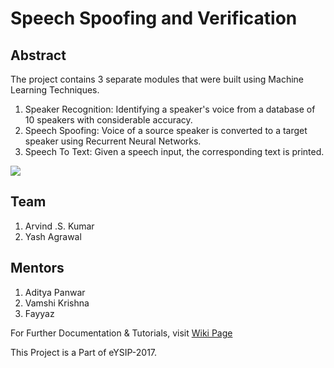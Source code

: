 # Speech Spoofing and Verification

## Abstract

The project contains 3 separate modules that were built using Machine Learning Techniques. 
1. Speaker Recognition: Identifying a speaker's voice from a database of 10 speakers with considerable accuracy.
2. Speech Spoofing: Voice of a source speaker is converted to a target speaker using Recurrent Neural Networks.
3. Speech To Text: Given a speech input, the corresponding text is printed.

![](https://github.com/eYSIP-2017/eYSIP-2017_Speech_Spoofing_and_Verification/blob/master/Workflow.png)

## Team

1. Arvind .S. Kumar
2. Yash Agrawal

## Mentors

1. Aditya Panwar
2. Vamshi Krishna
3. Fayyaz

For Further Documentation & Tutorials, visit [Wiki Page](https://github.com/eYSIP-2017/eYSIP-2017_Speech_Spoofing_and_Verification/wiki)

This Project is a Part of eYSIP-2017.
